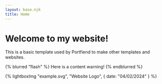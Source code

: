 ```yaml
---
layout: base.njk
title: Home
---
```


# Welcome to my website!

This is a basic template used by Portfiend to make other templates and websites.

{% blurred "flash" %}
	Here is a content warning!
{% endblurred %}

{% lightboxImg "example.svg", "Website Logo", { date: "04/02/2024" } %}